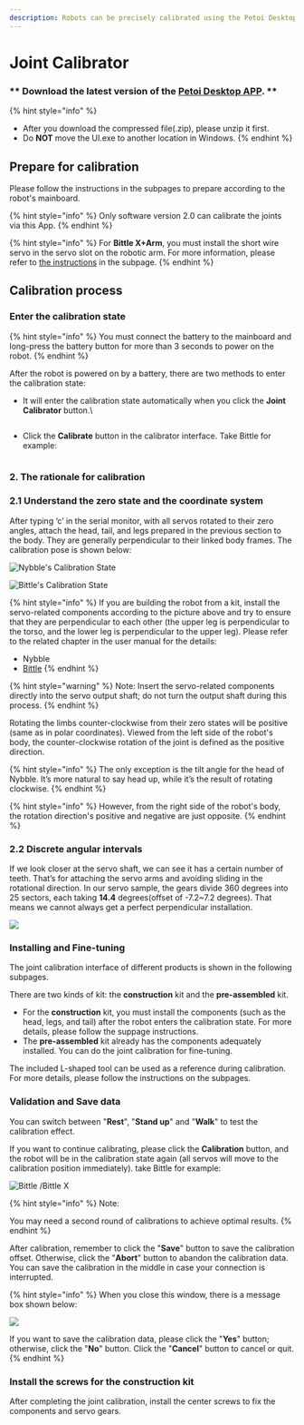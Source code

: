 ```yaml
---
description: Robots can be precisely calibrated using the Petoi Desktop App.
---
```


# Joint Calibrator

### \*\* Download the latest version of the [Petoi Desktop APP](https://github.com/PetoiCamp/OpenCat/releases). \*\*

{% hint style="info" %}
* After you download the compressed file(.zip), please unzip it first.
* Do **NOT** move the UI.exe to another location in Windows.
{% endhint %}

## Prepare for calibration

Please follow the instructions in the subpages to prepare according to the robot's mainboard.

{% hint style="info" %}
Only software version 2.0 can calibrate the joints via this App.
{% endhint %}

{% hint style="info" %}
For **Bittle X+Arm**, you must install the short wire servo in the servo slot on the robotic arm. For more information, please refer to [the instructions](https://app.gitbook.com/o/-M-_eWZUjFA4usjshHcZ/s/-MQ6a951Q6Jn1Zzt5Ajr-887967055/~/changes/650/desktop-app/joint-calibrator/bittle-x+arm/~/overview#prepare-for-calibration) in the subpage.
{% endhint %}

## Calibration process

### Enter the calibration state

{% hint style="info" %}
You must connect the battery to the mainboard and long-press the battery button for more than 3 seconds to power on the robot.
{% endhint %}

&#x20;After the robot is powered on by a battery, there are two methods to enter the calibration state:

*   It will enter the calibration state automatically when you click the **Joint Calibrator** button.\


    <figure><img src="../../.gitbook/assets/image (367).png" alt=""><figcaption></figcaption></figure>
* Click the **Calibrate** button in the calibrator interface. Take Bittle for example:

<figure><img src="../../.gitbook/assets/image (589).png" alt=""><figcaption></figcaption></figure>

### 2. The rationale for calibration

### 2.1 Understand the zero state and the coordinate system

After typing ‘c’ in the serial monitor, with all servos rotated to their zero angles, attach the head, tail, and legs prepared in the previous section to the body. They are generally perpendicular to their linked body frames. The calibration pose is shown below:

![Nybble's Calibration State](<../../.gitbook/assets/calibration_Nybble (2).png>)

![Bittle's Calibration State](<../../.gitbook/assets/zero (2).png>)

{% hint style="info" %}
If you are building the robot from a kit, install the servo-related components according to the picture above and try to ensure that they are perpendicular to each other (the upper leg is perpendicular to the torso, and the lower leg is perpendicular to the upper leg). Please refer to the related chapter in the user manual for the details:

* Nybble
* [Bittle](https://bittle.petoi.com/6-calibration)
{% endhint %}

{% hint style="warning" %}
Note: Insert the servo-related components directly into the servo output shaft; do not turn the output shaft during this process.
{% endhint %}

&#x20;Rotating the limbs counter-clockwise from their zero states will be positive (same as in polar coordinates). Viewed from the left side of the robot's body, the counter-clockwise rotation of the joint is defined as the positive direction.

{% hint style="info" %}
The only exception is the tilt angle for the head of Nybble. It’s more natural to say head up, while it’s the result of rotating clockwise.&#x20;
{% endhint %}

{% hint style="info" %}
However, from the right side of the robot's body, the rotation direction's positive and negative are just opposite.
{% endhint %}

### 2.2 Discrete angular intervals

If we look closer at the servo shaft, we can see it has a certain number of teeth. That’s for attaching the servo arms and avoiding sliding in the rotational direction. In our servo sample, the gears divide 360 degrees into 25 sectors, each taking **14.4** degrees(offset of -7.2\~7.2 degrees). That means we cannot always get a perfect perpendicular installation.&#x20;

![](<../../.gitbook/assets/assets_bittle_-MTLzoDqllmeUcpCu5jV_-MTM-Wiv6R3xuNmAhgrE_37 (1).png>)

### Installing and Fine-tuning

The joint calibration interface of different products is shown in the following subpages.

There are two kinds of kit: the **construction** kit and the **pre-assembled** kit.

* For the **construction** kit, you must install the components (such as the head, legs, and tail) after the robot enters the calibration state. For more details, please follow the suppage instructions.
* The **pre-assembled** kit already has the components adequately installed. You can do the joint calibration for fine-tuning.&#x20;

The included L-shaped tool can be used as a reference during calibration. For more details, please follow the instructions on the subpages.

### Validation and Save data

You can switch between  "**Rest**", "**Stand up**" and "**Walk**" to test the calibration effect.&#x20;

If you want to continue calibrating, please click the **Calibration** button, and the robot will be in the calibration state again (all servos will move to the calibration position immediately). take Bittle for example:

![Bittle /Bittle X](<../../.gitbook/assets/calibrBittle_cali_en (1).png>)

{% hint style="info" %}
Note:&#x20;

You may need a second round of calibrations to achieve optimal results.
{% endhint %}

After calibration, remember to click the "**Save**" button to save the calibration offset. Otherwise, click the "**Abort**" button to abandon the calibration data. You can save the calibration in the middle in case your connection is interrupted.&#x20;

{% hint style="info" %}
When you close this window, there is a message box shown below:

![](<../../.gitbook/assets/image (160).png>)

If you want to save the calibration data, please click the "**Yes**" button; otherwise, click the "**No**" button. Click the "**Cancel**" button to cancel or quit.
{% endhint %}

### Install the screws for the construction kit

After completing the joint calibration, install the center screws to fix the components and servo gears.
